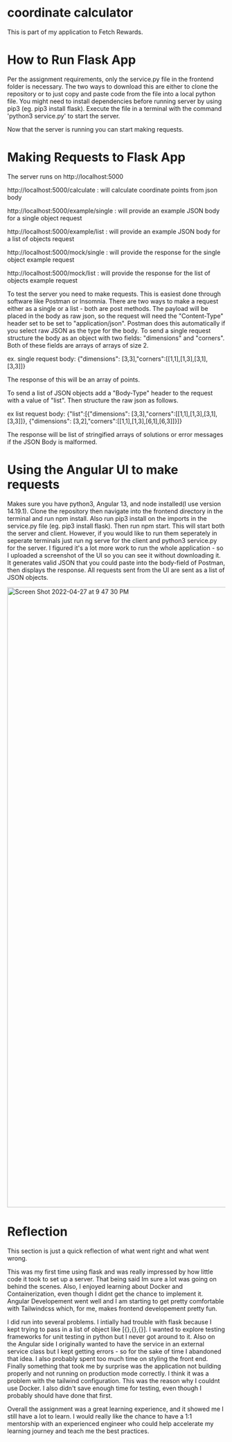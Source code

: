 # coordinate calculator
This is part of my application to Fetch Rewards.

# How to Run Flask App
Per the assignment requirements, only the service.py file in the frontend folder is necessary. The two ways to download this are either to clone the repository or to just copy and paste code from the file into a local python file. You might need to install dependencies before running server by using pip3 (eg. pip3 install flask). Execute the file in a terminal with the command 'python3 service.py' to start the server.

Now that the server is running you can start making requests.

# Making Requests to Flask App
The server runs on http://localhost:5000

http://localhost:5000/calculate : will calculate coordinate points from json body

http://localhost:5000/example/single :  will provide an example JSON body for a single object request

http://localhost:5000/example/list : will provide an example JSON body for a list of objects request

http://localhost:5000/mock/single : will provide the response for the single object example request

http://localhost:5000/mock/list : will provide the response for the list of objects example request


To test the server you need to make requests. This is easiest done through software like Postman or Insomnia. There are two ways to make a request either as a single or a list - both are post methods. The payload will be placed in the body as raw json, so the request will need the "Content-Type" header set to be set to "application/json". Postman does this automatically if you select raw JSON as the type for the body. To send a single request structure the body as an object with two fields: "dimensions" and "corners". Both of these fields are arrays of arrays of size 2.

ex. single request body: {"dimensions": [3,3],"corners":[[1,1],[1,3],[3,1],[3,3]]}

The response of this will be an array of points.

To send a list of JSON objects add a "Body-Type" header to the request with a value of "list". Then structure the raw json as follows.

ex list request body: {"list":[{"dimensions": [3,3],"corners":[[1,1],[1,3],[3,1],[3,3]]}, {"dimensions": [3,2],"corners":[[1,1],[1,3],[6,1],[6,3]]}]}

The response will be list of stringified arrays of solutions or error messages if the JSON Body is malformed.

# Using the Angular UI to make requests
Makes sure you have python3, Angular 13, and node installed(I use version 14.19.1). Clone the repository then navigate into the frontend directory in the terminal and run npm install. Also run pip3 install on the imports in the service.py file (eg. pip3 install flask). Then run npm start. This will start both the server and client. However, if you would like to run them seperately in seperate terminals just run ng serve for the client and python3 service.py for the server. I figured it's a lot more work to run the whole application - so I uploaded a screenshot of the UI so you can see it without downloading it. It generates valid JSON that you could paste into the body-field of Postman, then displays the response. All requests sent from the UI are sent as a list of JSON objects.


<img width="1433" alt="Screen Shot 2022-04-27 at 9 47 30 PM" src="https://user-images.githubusercontent.com/103947024/165659924-2e7647e7-ca2c-4621-8f8e-37c81b2fb519.png">


# Reflection

This section is just a quick reflection of what went right and what went wrong.

This was my first time using flask and was really impressed by how little code it took to set up a server. That being said Im sure a lot was going on behind the scenes. Also, I enjoyed learning about Docker and Containerization, even though I didnt get the chance to implement it. Angular Developement went well and I am starting to get pretty comfortable with Tailwindcss which, for me, makes frontend developement pretty fun.

I did run into several problems. I intially had trouble with flask because I kept trying to pass in a list of object like [{},{},{}]. I wanted to explore testing frameworks for unit testing in python but I never got around to it. Also on the Angular side I originally wanted to have the service in an external service class but I kept getting errors - so for the sake of time I abandoned that idea. I also probably spent too much time on styling the front end. Finally something that took me by surprise was the application not building properly and not running on production mode correctly. I think it was a problem with the tailwind configuration. This was the reason why I couldnt use Docker. I also didn't save enough time for testing, even though I probably should have done that first.

Overall the assignment was a great learning experience, and it showed me I still have a lot to learn. I would really like the chance to have a 1:1 mentorship with an experienced engineer who could help accelerate my learning journey and teach me the best practices.


